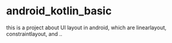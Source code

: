 # android_kotlin_basic

this is a project about UI layout in android, which are linearlayout, constraintlayout, and ..

